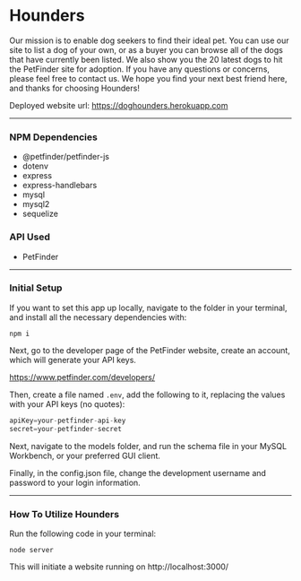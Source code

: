 # Hounders

Our mission is to enable dog seekers to find their ideal pet. You can use our site to list a dog of your own, or as a buyer you can browse all of the dogs that have currently been listed. We also show you the 20 latest dogs to hit the PetFinder site for adoption. If you have any questions or concerns, please feel free to contact us. We hope you find your next best friend here, and thanks for choosing Hounders!

Deployed website url: https://doghounders.herokuapp.com

---

### **NPM Dependencies**

* @petfinder/petfinder-js
* dotenv
* express
* express-handlebars
* mysql
* mysql2
* sequelize

### **API Used**

* PetFinder

---

### **Initial Setup**
If you want to set this app up locally, navigate to the folder in your terminal, and install all the necessary dependencies with:

```
npm i
```

Next, go to the developer page of the PetFinder website, create an account, which will generate your API keys.

https://www.petfinder.com/developers/

Then, create a file named `.env`, add the following to it, replacing the values with your API keys (no quotes):

```js
apiKey=your-petfinder-api-key
secret=your-petfinder-secret

```

Next, navigate to the models folder, and run the schema file in your MySQL Workbench, or your preferred GUI client.

Finally, in the config.json file, change the development username and password to your login information.

---

### **How To Utilize Hounders**

Run the following code in your terminal:

```
node server
```

This will initiate a website running on http://localhost:3000/